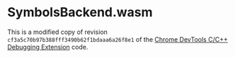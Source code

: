 # SymbolsBackend.wasm

This is a modified copy of revision `cf3a5c70b97b388fff3490b62f1bdaaa6a26f8e1` of the [Chrome DevTools C/C++ Debugging Extension](https://github.com/ChromeDevTools/devtools-frontend/tree/main/extensions/cxx_debugging) code.